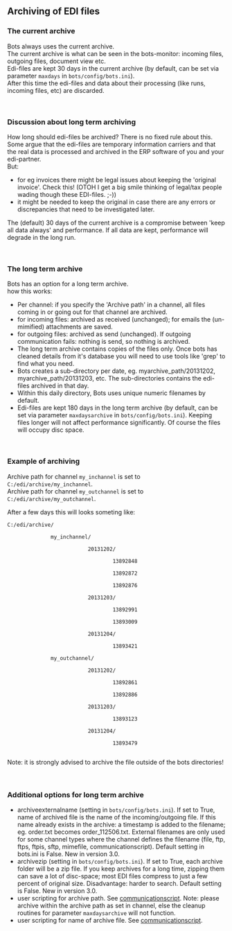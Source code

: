 ## Archiving of EDI files ##

### The current archive ###
Bots always uses the current archive.<br>
The current archive is what can be seen in the bots-monitor: incoming files, outgoing files, document view etc.<br>
Edi-files are kept 30 days in the current archive (by default, can be set via parameter <code>maxdays</code> in <code>bots/config/bots.ini</code>).<br>
After this time the edi-files and data about their processing (like runs, incoming files, etc) are discarded.<br>

<br>
<h3>Discussion about long term archiving</h3>
How long should edi-files be archived? There is no fixed rule about this.<br>
Some argue that the edi-files are temporary information carriers and that the real data is processed and archived in the ERP software of you and your edi-partner.<br>
But:<br>
<ul><li>for eg invoices there might be legal issues about keeping the 'original invoice'. Check this! (OTOH I get a big smile thinking of legal/tax people wading though these EDI-files. ;-))<br>
</li><li>it might be needed to  keep the original in case there are any errors or discrepancies that need to be investigated later.</li></ul>

The (default) 30 days of the current archive is a compromise between 'keep all data always' and performance. If all data are kept, performance will degrade in the long run.<br>

<br>
<h3>The long term archive</h3>
Bots has an option for a long term archive.<br>
how this works:<br>
<ul><li>Per channel: if you specify the 'Archive path' in a channel, all files coming in or going out for that channel are archived.<br>
</li><li>for incoming files: archived as received (unchanged); for emails the (un-mimified) attachments are saved.<br>
</li><li>for outgoing files: archived as send (unchanged).  If outgoing communication fails: nothing is send,  so nothing is archived.<br>
</li><li>The long term archive contains copies of the files only. Once bots has cleaned details from it's database you will need to use tools like 'grep' to find what you need.<br>
</li><li>Bots creates a sub-directory per date, eg. myarchive_path/20131202, myarchive_path/20131203, etc. The sub-directories contains the edi-files archived in that day.<br>
</li><li>Within this daily directory, Bots uses unique numeric filenames by default.<br>
</li><li>Edi-files are kept 180 days in the long term archive (by default, can be set via parameter <code>maxdaysarchive</code> in <code>bots/config/bots.ini</code>). Keeping files longer will not affect performance significantly. Of course the files will occupy disc space.</li></ul>

<br>
<h3>Example of archiving</h3>
Archive path for channel <code>my_inchannel</code> is set to <code>C:/edi/archive/my_inchannel</code>.<br>
Archive path for channel <code>my_outchannel</code> is set to <code>C:/edi/archive/my_outchannel</code>.<br>

After a few days this will looks someting like:<br>
<pre><code>C:/edi/archive/<br>
              my_inchannel/<br>
                          20131202/<br>
                                  13892848<br>
                                  13892872<br>
                                  13892876<br>
                          20131203/<br>
                                  13892991<br>
                                  13893009<br>
                          20131204/<br>
                                  13893421<br>
              my_outchannel/<br>
                          20131202/<br>
                                  13892861<br>
                                  13892886<br>
                          20131203/<br>
                                  13893123<br>
                          20131204/<br>
                                  13893479<br>
</code></pre>
Note: it is strongly advised to archive the file outside of the bots directories!<br>
<br>
<br>
<h3>Additional options for long term archive</h3>
<ul><li>archiveexternalname (setting in <code>bots/config/bots.ini</code>). If set to True, name of archived file is the name of the incoming/outgoing file. If this name already exists in the archive: a timestamp is added to the filename; eg. order.txt becomes order_112506.txt. External filenames are only used for some channel types where the channel defines the filename (file, ftp, ftps, ftpis, sftp, mimefile, communicationscript). Default setting in bots.ini is False. New in version 3.0.<br>
</li><li>archivezip (setting in <code>bots/config/bots.ini</code>). If set to True, each archive folder will be a zip file.  If you keep archives for a long time, zipping them can save a lot of disc-space;  most EDI files compress to just a few percent of original size. Disadvantage: harder to search. Default setting is False. New in version 3.0.<br>
</li><li>user scripting for archive path. See <a href='ChannelsScripting.md'>communicationscript</a>. Note: please archive within the archive path as set in channel, else the cleanup routines for parameter <code>maxdaysarchive</code> will not function.<br>
</li><li>user scripting for name of archive file. See <a href='ChannelsScripting.md'>communicationscript</a>.